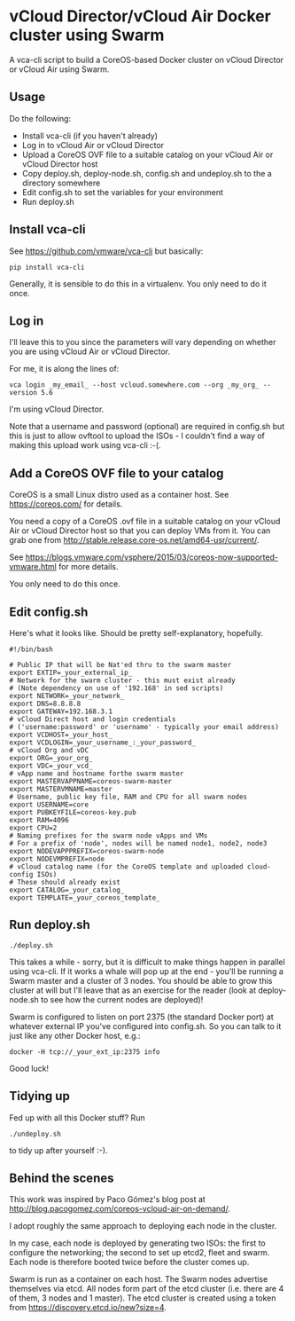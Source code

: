 # vCloud Director/vCloud Air Docker cluster using Swarm

A vca-cli script to build a CoreOS-based Docker cluster on vCloud Director
or vCloud Air using Swarm.

## Usage

Do the following:

* Install vca-cli (if you haven't already)
* Log in to vCloud Air or vCloud Director
* Upload a CoreOS OVF file to a suitable catalog on your vCloud Air or
vCloud Director host
* Copy deploy.sh, deploy-node.sh, config.sh and undeploy.sh to the
a directory somewhere
* Edit config.sh to set the variables for your environment
* Run deploy.sh

## Install vca-cli

See https://github.com/vmware/vca-cli but basically:

    pip install vca-cli

Generally, it is sensible to do this in a virtualenv.
You only need to do it once.

## Log in

I'll leave this to you since the parameters will vary depending on whether
you are using vCloud Air or vCloud Director.

For me, it is along the lines of:

    vca login _my_email_ --host vcloud.somewhere.com --org _my_org_ --version 5.6

I'm using vCloud Director.

Note that a username and password (optional) are required in
config.sh but this is just to allow ovftool to upload the ISOs -
I couldn't find a way of making this upload work using vca-cli :-(.

## Add a CoreOS OVF file to your catalog

CoreOS is a small Linux distro used as a container host.
See https://coreos.com/ for details.

You need a copy of a CoreOS .ovf file in a suitable catalog on your
vCloud Air or vCloud Director host so that you can deploy VMs
from it.
You can grab one from http://stable.release.core-os.net/amd64-usr/current/.

See https://blogs.vmware.com/vsphere/2015/03/coreos-now-supported-vmware.html for more details.

You only need to do this once.

## Edit config.sh

Here's what it looks like. Should be pretty self-explanatory, hopefully.

```
#!/bin/bash

# Public IP that will be Nat'ed thru to the swarm master
export EXTIP=_your_external_ip_
# Network for the swarm cluster - this must exist already
# (Note dependency on use of '192.168' in sed scripts)
export NETWORK=_your_network_
export DNS=8.8.8.8
export GATEWAY=192.168.3.1
# vCloud Direct host and login credentials
# ('username:password' or 'username' - typically your email address)
export VCDHOST=_your_host_
export VCDLOGIN=_your_username_:_your_password_
# vCloud Org and vDC
export ORG=_your_org_
export VDC=_your_vcd_
# vApp name and hostname forthe swarm master
export MASTERVAPPNAME=coreos-swarm-master
export MASTERVMNAME=master
# Username, public key file, RAM and CPU for all swarm nodes
export USERNAME=core
export PUBKEYFILE=coreos-key.pub
export RAM=4096
export CPU=2
# Naming prefixes for the swarm node vApps and VMs
# For a prefix of 'node', nodes will be named node1, node2, node3
export NODEVAPPPREFIX=coreos-swarm-node
export NODEVMPREFIX=node
# vCloud catalog name (for the CoreOS template and uploaded cloud-config ISOs)
# These should already exist
export CATALOG=_your_catalog_
export TEMPLATE=_your_coreos_template_
```

## Run deploy.sh

    ./deploy.sh

This takes a while - sorry, but it is difficult to make things happen in
parallel using vca-cli.  If it works a whale will pop up at the end -
you'll be running a Swarm master and a cluster of 3 nodes. You should be
able to grow this cluster at will but I'll leave that as an exercise for the
reader (look at deploy-node.sh to see how the current nodes
are deployed)!

Swarm is configured to listen on port 2375 (the standard Docker port) at
whatever external IP you've configured into config.sh. So you can
talk to it just like any other Docker host, e.g.:

    docker -H tcp://_your_ext_ip:2375 info

Good luck!

## Tidying up

Fed up with all this Docker stuff? Run

    ./undeploy.sh

to tidy up after yourself :-).

## Behind the scenes

This work was inspired by Paco Gómez's blog post at
http://blog.pacogomez.com/coreos-vcloud-air-on-demand/.

I adopt roughly the same approach to deploying each node in the cluster.

In my case, each node is deployed by generating two ISOs: the first to
configure the networking;
the second to set up etcd2, fleet and swarm.
Each node is therefore booted twice before the cluster comes up.

Swarm is run as a container on each host.
The Swarm nodes advertise themselves via etcd. All nodes form part of the etcd
cluster (i.e. there are 4 of them, 3 nodes and 1 master).
The etcd cluster is created using a token from
https://discovery.etcd.io/new?size=4.
